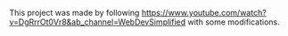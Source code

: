 This project was made by following https://www.youtube.com/watch?v=DgRrrOt0Vr8&ab_channel=WebDevSimplified with some modifications.
